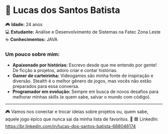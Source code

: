 # 👾 Lucas dos Santos Batista  
🎮 **Idade:** 24 anos  
💻 **Estudante:** Análise e Desenvolvimento de Sistemas na Fatec Zona Leste  
☕ **Conhecimentos:** JAVA

### Um pouco sobre mim:
- **Apaixonado por histórias:** Escrevo desde que me entendo por gente! De ficção a projetos, adoro criar e contar histórias.
- **Gamer de carteirinha:** Videogames são minha fonte de inspiração e diversão. Stealth é o melhor gênero de jogos, mas vocês não estão preparados para essa conversa.  
- **Programador em evolução:** Sempre em busca de novos desafios para melhorar minhas skills (e quem sabe, salvar o mundo com código).

---
🎮 Vamos nos conectar e trocar ideias sobre projetos ou, quem sabe, aquele jogo épico que nunca sai da minha lista de favoritos. 🚀
🟦 LinkedIn: https://br.linkedin.com/in/lucas-dos-santos-batista-688046174

<!---
LucasSantosBatista/LucasSantosBatista is a ✨ special ✨ repository because its `README.md` (this file) appears on your GitHub profile.
You can click the Preview link to take a look at your changes.
--->
